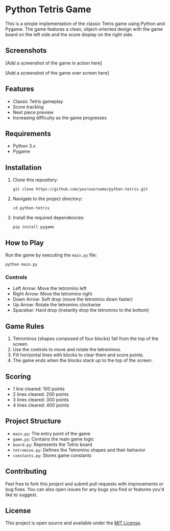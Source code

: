 # Python Tetris Game

This is a simple implementation of the classic Tetris game using Python and Pygame. The game features a clean, object-oriented design with the game board on the left side and the score display on the right side.

## Screenshots

[Add a screenshot of the game in action here]

[Add a screenshot of the game over screen here]

## Features

- Classic Tetris gameplay
- Score tracking
- Next piece preview
- Increasing difficulty as the game progresses

## Requirements

- Python 3.x
- Pygame

## Installation

1. Clone this repository:
   ```
   git clone https://github.com/yourusername/python-tetris.git
   ```

2. Navigate to the project directory:
   ```
   cd python-tetris
   ```

3. Install the required dependencies:
   ```
   pip install pygame
   ```

## How to Play

Run the game by executing the `main.py` file:

```
python main.py
```

### Controls

- Left Arrow: Move the tetromino left
- Right Arrow: Move the tetromino right
- Down Arrow: Soft drop (move the tetromino down faster)
- Up Arrow: Rotate the tetromino clockwise
- Spacebar: Hard drop (instantly drop the tetromino to the bottom)

## Game Rules

1. Tetrominos (shapes composed of four blocks) fall from the top of the screen.
2. Use the controls to move and rotate the tetrominos.
3. Fill horizontal lines with blocks to clear them and score points.
4. The game ends when the blocks stack up to the top of the screen.

## Scoring

- 1 line cleared: 100 points
- 2 lines cleared: 200 points
- 3 lines cleared: 300 points
- 4 lines cleared: 400 points

## Project Structure

- `main.py`: The entry point of the game
- `game.py`: Contains the main game logic
- `board.py`: Represents the Tetris board
- `tetromino.py`: Defines the Tetromino shapes and their behavior
- `constants.py`: Stores game constants

## Contributing

Feel free to fork this project and submit pull requests with improvements or bug fixes. You can also open issues for any bugs you find or features you'd like to suggest.

## License

This project is open source and available under the [MIT License](LICENSE).

